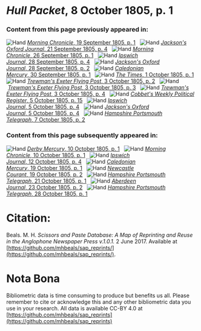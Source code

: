 # *Hull Packet*, 8 October 1805, p. 1  
  
### Content from this page previously appeared in:  
![Hand](http://scissorsandpaste.net/wp-content/uploads/2017/06/smallhandpointer.png) [*Morning Chronicle*, 19 September 1805, p. 1](https://mhbeals.github.io/sap_html/Morning-Chronicle/Morning-Chronicle-19-September-1805-p-1)  
![Hand](http://scissorsandpaste.net/wp-content/uploads/2017/06/smallhandpointer.png) [*Jackson's Oxford Journal*, 21 September 1805, p. 4](https://mhbeals.github.io/sap_html/Jackson's-Oxford-Journal/Jackson's-Oxford-Journal-21-September-1805-p-4)  
![Hand](http://scissorsandpaste.net/wp-content/uploads/2017/06/smallhandpointer.png) [*Morning Chronicle*, 26 September 1805, p. 1](https://mhbeals.github.io/sap_html/Morning-Chronicle/Morning-Chronicle-26-September-1805-p-1)  
![Hand](http://scissorsandpaste.net/wp-content/uploads/2017/06/smallhandpointer.png) [*Ipswich Journal*, 28 September 1805, p. 4](https://mhbeals.github.io/sap_html/Ipswich-Journal/Ipswich-Journal-28-September-1805-p-4)  
![Hand](http://scissorsandpaste.net/wp-content/uploads/2017/06/smallhandpointer.png) [*Jackson's Oxford Journal*, 28 September 1805, p. 2](https://mhbeals.github.io/sap_html/Jackson's-Oxford-Journal/Jackson's-Oxford-Journal-28-September-1805-p-2)  
![Hand](http://scissorsandpaste.net/wp-content/uploads/2017/06/smallhandpointer.png) [*Caledonian Mercury*, 30 September 1805, p. 1](https://mhbeals.github.io/sap_html/Caledonian-Mercury/Caledonian-Mercury-30-September-1805-p-1)  
![Hand](http://scissorsandpaste.net/wp-content/uploads/2017/06/smallhandpointer.png) [*The Times*, 1 October 1805, p. 1](https://mhbeals.github.io/sap_html/The-Times/The-Times-1-October-1805-p-1)  
![Hand](http://scissorsandpaste.net/wp-content/uploads/2017/06/smallhandpointer.png) [*Trewman's Exeter Flying Post*, 3 October 1805, p. 2](https://mhbeals.github.io/sap_html/Trewman's-Exeter-Flying-Post/Trewman's-Exeter-Flying-Post-3-October-1805-p-2)  
![Hand](http://scissorsandpaste.net/wp-content/uploads/2017/06/smallhandpointer.png) [*Trewman's Exeter Flying Post*, 3 October 1805, p. 3](https://mhbeals.github.io/sap_html/Trewman's-Exeter-Flying-Post/Trewman's-Exeter-Flying-Post-3-October-1805-p-3)  
![Hand](http://scissorsandpaste.net/wp-content/uploads/2017/06/smallhandpointer.png) [*Trewman's Exeter Flying Post*, 3 October 1805, p. 4](https://mhbeals.github.io/sap_html/Trewman's-Exeter-Flying-Post/Trewman's-Exeter-Flying-Post-3-October-1805-p-4)  
![Hand](http://scissorsandpaste.net/wp-content/uploads/2017/06/smallhandpointer.png) [*Cobbet's Weekly Political Register*, 5 October 1805, p. 15](https://mhbeals.github.io/sap_html/Cobbet's-Weekly-Political-Register/Cobbet's-Weekly-Political-Register-5-October-1805-p-15)  
![Hand](http://scissorsandpaste.net/wp-content/uploads/2017/06/smallhandpointer.png) [*Ipswich Journal*, 5 October 1805, p. 4](https://mhbeals.github.io/sap_html/Ipswich-Journal/Ipswich-Journal-5-October-1805-p-4)  
![Hand](http://scissorsandpaste.net/wp-content/uploads/2017/06/smallhandpointer.png) [*Jackson's Oxford Journal*, 5 October 1805, p. 4](https://mhbeals.github.io/sap_html/Jackson's-Oxford-Journal/Jackson's-Oxford-Journal-5-October-1805-p-4)  
![Hand](http://scissorsandpaste.net/wp-content/uploads/2017/06/smallhandpointer.png) [*Hampshire Portsmouth Telegraph*, 7 October 1805, p. 2](https://mhbeals.github.io/sap_html/Hampshire-Portsmouth-Telegraph/Hampshire-Portsmouth-Telegraph-7-October-1805-p-2)  
  
### Content from this page subsequently appeared in:  
![Hand](http://scissorsandpaste.net/wp-content/uploads/2017/06/smallhandpointer.png) [*Derby Mercury*, 10 October 1805, p. 1](https://mhbeals.github.io/sap_html/Derby-Mercury/Derby-Mercury-10-October-1805-p-1)  
![Hand](http://scissorsandpaste.net/wp-content/uploads/2017/06/smallhandpointer.png) [*Morning Chronicle*, 10 October 1805, p. 1](https://mhbeals.github.io/sap_html/Morning-Chronicle/Morning-Chronicle-10-October-1805-p-1)  
![Hand](http://scissorsandpaste.net/wp-content/uploads/2017/06/smallhandpointer.png) [*Ipswich Journal*, 12 October 1805, p. 4](https://mhbeals.github.io/sap_html/Ipswich-Journal/Ipswich-Journal-12-October-1805-p-4)  
![Hand](http://scissorsandpaste.net/wp-content/uploads/2017/06/smallhandpointer.png) [*Caledonian Mercury*, 19 October 1805, p. 1](https://mhbeals.github.io/sap_html/Caledonian-Mercury/Caledonian-Mercury-19-October-1805-p-1)  
![Hand](http://scissorsandpaste.net/wp-content/uploads/2017/06/smallhandpointer.png) [*Newcastle Courant*, 19 October 1805, p. 2](https://mhbeals.github.io/sap_html/Newcastle-Courant/Newcastle-Courant-19-October-1805-p-2)  
![Hand](http://scissorsandpaste.net/wp-content/uploads/2017/06/smallhandpointer.png) [*Hampshire Portsmouth Telegraph*, 21 October 1805, p. 1](https://mhbeals.github.io/sap_html/Hampshire-Portsmouth-Telegraph/Hampshire-Portsmouth-Telegraph-21-October-1805-p-1)  
![Hand](http://scissorsandpaste.net/wp-content/uploads/2017/06/smallhandpointer.png) [*Aberdeen Journal*, 23 October 1805, p. 2](https://mhbeals.github.io/sap_html/Aberdeen-Journal/Aberdeen-Journal-23-October-1805-p-2)  
![Hand](http://scissorsandpaste.net/wp-content/uploads/2017/06/smallhandpointer.png) [*Hampshire Portsmouth Telegraph*, 28 October 1805, p. 1](https://mhbeals.github.io/sap_html/Hampshire-Portsmouth-Telegraph/Hampshire-Portsmouth-Telegraph-28-October-1805-p-1)  


# Citation: 

Beals. M. H. *Scissors and Paste Database: A Map of Reprinting and Reuse in the Anglophone Newspaper Press v.1.0.1.* 2 June 2017. Available at [https://github.com/mhbeals/sap_reprints/](https://github.com/mhbeals/sap_reprints/). 

# Nota Bona

Bibliometric data is time consuming to produce but benefits us all. Please remember to cite or acknowledge this and any other bibliometric data you use in your research. All data is available CC-BY 4.0 at [https://github.com/mhbeals/sap_reprints](https://github.com/mhbeals/sap_reprints)